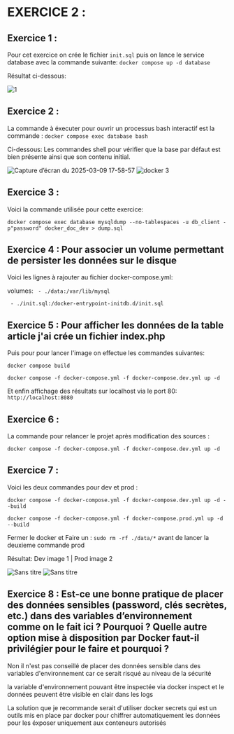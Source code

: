 # EXERCICE 2 : 


## Exercice 1 : 
Pour cet exercice on crée le fichier `init.sql` puis on lance le service database 
avec la commande suivante: `docker compose up -d database`

Résultat ci-dessous:

![1](https://github.com/user-attachments/assets/bb18b3db-6833-41aa-9216-08c40963df72)



## Exercice 2 : 
La commande à éxecuter pour ouvrir un processus bash interactif est
la commande : `docker compose exec database bash`

Ci-dessous: Les commandes shell pour vérifier que la base par défaut est bien présente ainsi
que son contenu initial.

![Capture d’écran du 2025-03-09 17-58-57](https://github.com/user-attachments/assets/50e92afb-7cc7-4753-8a76-841ae2d81200)
![docker 3](https://github.com/user-attachments/assets/bae0d632-17b3-42de-bb2c-e627a3ccd675)


## Exercice 3 : 
Voici la commande utilisée pour cette exercice: 

`docker compose exec database mysqldump --no-tablespaces -u db_client -p"password" docker_doc_dev > dump.sql`


## Exercice 4 : Pour associer un volume permettant de persister les données sur le disque 
Voici les lignes à rajouter au fichier docker-compose.yml:

volumes:
    `  - ./data:/var/lib/mysql `
    
     - ./init.sql:/docker-entrypoint-initdb.d/init.sql



## Exercice 5 : Pour afficher les données de la table article j'ai crée un fichier index.php

Puis pour pour lancer l'image on effectue les commandes suivantes: 

`docker compose build`

`docker compose -f docker-compose.yml -f docker-compose.dev.yml up -d`

Et enfin affichage des résultats sur localhost via le port 80:
`http://localhost:8080`



## Exercice 6 : 
La commande pour relancer le projet après modification des sources :

`docker compose -f docker-compose.yml -f docker-compose.dev.yml up -d`

## Exercice 7 :
Voici les deux commandes pour dev et prod : 

`docker compose -f docker-compose.yml -f docker-compose.dev.yml up -d --build`

`docker compose -f docker-compose.yml -f docker-compose.prod.yml up -d --build`

Fermer le docker et Faire un : `sudo rm -rf ./data/*` avant de lancer la deuxieme commande prod

Résultat: Dev image 1 | Prod image 2 

![Sans titre](https://github.com/user-attachments/assets/fea78887-8082-47d4-a82b-df75ab63ebde)
![Sans titre](https://github.com/user-attachments/assets/b18ec578-abdb-4073-9bb9-3a3134a5b92b)


## Exercice 8 : Est-ce une bonne pratique de placer des données sensibles (password, clés secrètes, etc.) dans des variables d’environnement comme on le fait ici ? Pourquoi ? Quelle autre option mise à disposition par Docker faut-il privilégier pour le faire et pourquoi ?


Non il n'est pas conseillé de placer des données sensible dans des variables d'environnement 
car ce serait risqué au niveau de la sécurité 

la variable d'environnement pouvant être inspectée via docker inspect
et le données peuvent être visible en clair dans les logs 

La solution que je recommande serait d'utiliser docker secrets qui est un outils mis en place par docker pour chiffrer automatiquement les données pour les éxposer uniquement aux conteneurs autorisés 






